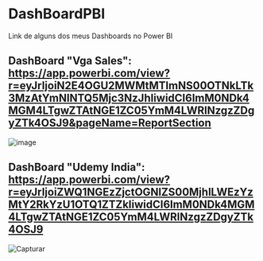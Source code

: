 # DashBoardPBI
Link de alguns dos meus Dashboards no Power BI

## DashBoard "Vga Sales": https://app.powerbi.com/view?r=eyJrIjoiN2E4OGU2MWMtMTlmNS00OTNkLTk3MzAtYmNlNTQ5Mjc3NzJhIiwidCI6ImM0NDk4MGM4LTgwZTAtNGE1ZC05YmM4LWRlNzgzZDgyZTk4OSJ9&pageName=ReportSection
![image](https://user-images.githubusercontent.com/85971408/134786205-4295e775-d811-4e2c-ba4b-3d726351dea6.png)

## DashBoard "Udemy India": https://app.powerbi.com/view?r=eyJrIjoiZWQ1NGEzZjctOGNlZS00MjhlLWEzYzMtY2RkYzU1OTQ1ZTZkIiwidCI6ImM0NDk4MGM4LTgwZTAtNGE1ZC05YmM4LWRlNzgzZDgyZTk4OSJ9
![Capturar](https://user-images.githubusercontent.com/85971408/134786196-89410a0f-48ec-47db-bf8a-a4fda3eaab1f.jpeg)
